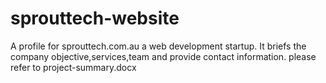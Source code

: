 # sprouttech-website
A profile for sprouttech.com.au a web development startup. It briefs the company objective,services,team and provide contact information.
please refer to project-summary.docx